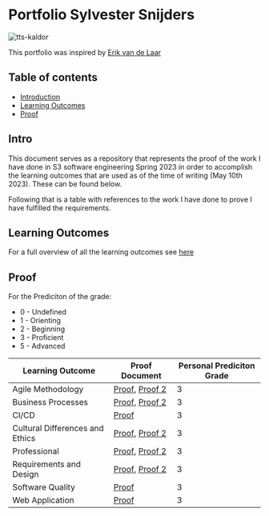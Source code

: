 # Portfolio Sylvester Snijders

![tts-kaldor](https://github.com/TotalTactician/Documentation/assets/39733159/876a765f-63df-452a-a86e-7ae00184709d)

This portfolio was inspired by [Erik van de Laar](https://github.com/tick-github/tick-documentation)

## Table of contents
- [Introduction](#intro)
- [Learning Outcomes](#learning-outcomes)
- [Proof](#proof)

## Intro
This document serves as a repository that represents the proof of the work I have done in S3 software engineering Spring 2023 in order to accomplish the learning outcomes that are used as of the time of writing (May 10th 2023). These can be found below. 

Following that is a table with references to the work I have done to prove I have fulfilled the requirements.
## Learning Outcomes
For a full overview of all the learning outcomes see [here](https://github.com/TotalTactician/Documentation/blob/main/learning-outcomes.md)
## Proof

For the Prediciton of the grade:
 - 0 - Undefined
 - 1 - Orienting
 - 2 - Beginning
 - 3 - Proficient
 - 5 - Advanced

| Learning Outcome | Proof Document | Personal Prediciton Grade |
| ---------------- | -------------- | ------------------------- |
| Agile Methodology | [Proof](https://github.com/TotalTactician/Documentation/blob/main/Proof/Sylvester/AgileMethod.md), [Proof 2](https://github.com/Null-Not-Found/DashBuddy-Documentation/blob/main/Learning%20Outcomes/Agile%20Method.md)| 3 |
| Business Processes | [Proof](https://github.com/TotalTactician/Documentation/blob/main/Proof/Sylvester/BusinessProcesses.md), [Proof 2](https://github.com/Null-Not-Found/DashBuddy-Documentation/blob/main/Learning%20Outcomes/Business%20processes.md) | 3 |
| CI/CD | [Proof](https://github.com/TotalTactician/Documentation/blob/main/Proof/Sylvester/CI-CD.md) | 3 |
| Cultural Differences and Ethics | [Proof](https://github.com/TotalTactician/Documentation/blob/main/Proof/Sylvester/Culture%26Ethics.md), [Proof 2](https://github.com/Null-Not-Found/DashBuddy-Documentation/blob/main/Learning%20Outcomes/Cultural%20differences%20and%20ethics.md) | 3 |
| Professional | [Proof](https://github.com/TotalTactician/Documentation/blob/main/portfolio-sylvester.md), [Proof 2](https://github.com/Null-Not-Found) | 3 |
| Requirements and Design | [Proof](https://github.com/TotalTactician/Documentation/blob/main/Proof/Sylvester/Requirements%26Design.md), [Proof 2](https://github.com/Null-Not-Found/DashBuddy-Documentation/blob/main/Learning%20Outcomes/Requirements%20and%20design.md) | 3 |
| Software Quality | [Proof](https://github.com/TotalTactician/Documentation/blob/main/Proof/Sylvester/SoftwareQuality.md) | 3 |
| Web Application | [Proof](https://github.com/TotalTactician/Documentation/blob/main/Proof/Sylvester/WebApplication.md) | 3 |
